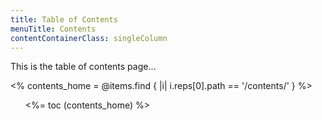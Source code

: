 ```yaml
---
title: Table of Contents
menuTitle: Contents
contentContainerClass: singleColumn
---
```


This is the table of contents page...

<% contents_home = @items.find { |i| i.reps[0].path == '/contents/' } %>
<ul class="toc">
<%= toc (contents_home) %>
</ul>
